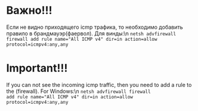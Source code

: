 # Важно!!!
Если не видно приходящего icmp трафика, то необходимо добавить правило в брандмауэр(фаервол). Для винды:\n
<code>netsh advfirewall firewall add rule name="All ICMP v4" dir=in action=allow protocol=icmpv4:any,any</code>
# Important!!!
If you can not see the incoming icmp traffic, then you need to add a rule to the (firewall). For Windows:\n
<code>netsh advfirewall firewall add rule name="All ICMP v4" dir=in action=allow protocol=icmpv4:any,any</code>
